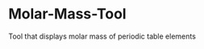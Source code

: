 # Molar-Mass-Tool
Tool that displays molar mass of periodic table elements
<!--stackedit_data:
eyJoaXN0b3J5IjpbNjI0MTYzNjg2XX0=
-->
